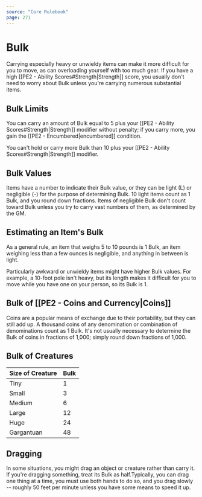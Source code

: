 ```yaml
---
source: "Core Rulebook"
page: 271
---
```

# Bulk

Carrying especially heavy or unwieldy items can make it more difficult for you to move, as can overloading yourself with too much gear. If you have a high [[PE2 - Ability Scores#Strength|Strength]] score, you usually don't need to worry about Bulk unless you're carrying numerous substantial items.

## Bulk Limits
You can carry an amount of Bulk equal to 5 plus your [[PE2 - Ability Scores#Strength|Strength]] modifier without penalty; if you carry more, you gain the [[PE2 - Encumbered|encumbered]] condition.

You can't hold or carry more Bulk than 10 plus your [[PE2 - Ability Scores#Strength|Strength]] modifier.

## Bulk Values
Items have a number to indicate their Bulk value, or they can be light (L) or negligible (-) for the purpose of determining Bulk. 10 light items count as 1 Bulk, and you round down fractions. Items of negligible Bulk don't count toward Bulk unless you try to carry vast numbers of them, as determined by the GM.

## Estimating an Item's Bulk
As a general rule, an item that weighs 5 to 10 pounds is 1 Bulk, an item weighing less than a few ounces is negligible, and anything in between is light. 

Particularly awkward or unwieldy items might have higher Bulk values. For example, a 10-foot pole isn't heavy, but its length makes it difficult for you to move while you have one on your person, so its Bulk is 1.

## Bulk of [[PE2 - Coins and Currency|Coins]]
Coins are a popular means of exchange due to their portability, but they can still add up. A thousand coins of any denomination or combination of denominations count as 1 Bulk. It's not usually necessary to determine the Bulk of coins in fractions of 1,000; simply round down fractions of 1,000.

## Bulk of Creatures
| Size of Creature | Bulk |
| ---------------- | ---- |
| Tiny             | 1    |
| Small            | 3    |
| Medium           | 6    |
| Large            | 12   |
| Huge             | 24   |
| Gargantuan       | 48   |

## Dragging
In some situations, you might drag an object or creature rather than carry it. If you're dragging something, treat its Bulk as half.Typically, you can drag one thing at a time, you must use both hands to do so, and you drag slowly -- roughly 50 feet per minute unless you have some means to speed it up.